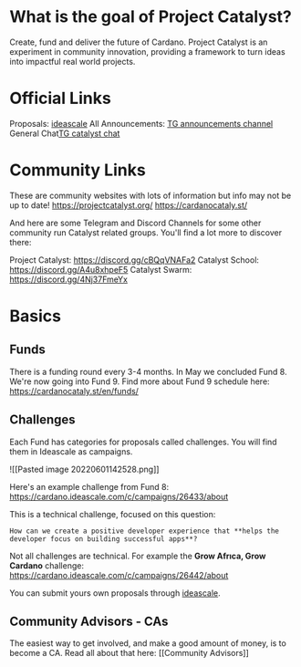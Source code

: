# What is the goal of Project Catalyst?  
Create, fund and deliver the future of Cardano. Project Catalyst is an experiment in community innovation, providing a framework to turn ideas into impactful real world projects. 

# **Official Links**
Proposals: [ideascale](https://cardano.ideascale.com)
All Announcements: [TG announcements channel](https://t.me/cardanocatalyst)  
General Chat[TG catalyst chat](https://t.me/ProjectCatalystChat)

# Community Links
These are community websites with lots of information but info may not be up to date!
https://projectcatalyst.org/
https://cardanocataly.st/

And here are some Telegram and Discord Channels for some other community run Catalyst related groups. You'll find a lot more to discover there:

Project Catalyst: https://discord.gg/cBQqVNAFa2
Catalyst School: https://discord.gg/A4u8xhpeF5
Catalyst Swarm: https://discord.gg/4Nj37FmeYx

# Basics
## Funds
There is a funding round every 3-4 months. In May we concluded Fund 8. We're now going into Fund 9. Find more about Fund 9 schedule here: https://cardanocataly.st/en/funds/ 

## Challenges
Each Fund has categories for proposals called challenges. You will find them in Ideascale as campaigns. 

![[Pasted image 20220601142528.png]]

Here's an example challenge from Fund 8: https://cardano.ideascale.com/c/campaigns/26433/about

This is a technical challenge, focused on this question: 
```
How can we create a positive developer experience that **helps the developer focus on building successful apps**?
```

Not all challenges are technical. For example the **Grow Afrıca, Grow Cardano** challenge: https://cardano.ideascale.com/c/campaigns/26442/about

You can submit yours own proposals through [ideascale](https://cardano.ideascale.com/a/community/login). 

## Community Advisors - CAs
The easiest way to get involved, and make a good amount of money, is to become a CA. Read all about that here: [[Community Advisors]] 

